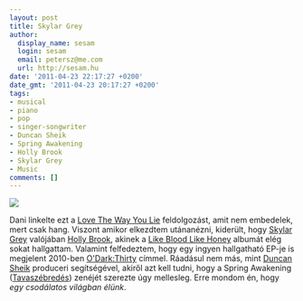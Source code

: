 ```yaml
---
layout: post
title: Skylar Grey
author:
  display_name: sesam
  login: sesam
  email: petersz@me.com
  url: http://sesam.hu
date: '2011-04-23 22:17:27 +0200'
date_gmt: '2011-04-23 20:17:27 +0200'
tags:
- musical
- piano
- pop
- singer-songwriter
- Duncan Sheik
- Spring Awakening
- Holly Brook
- Skylar Grey
- Music
comments: []
---
```


[![](http://sesam.hu/wp-content/uploads/2011/04/Skylar+Grey+skylar.png)](http://sesam.hu/wp-content/uploads/2011/04/Skylar+Grey+skylar.png)

Dani linkelte ezt a [Love The Way You Lie](http://www.youtube.com/watch?v=vGVGove7IsI) feldolgozást, amit nem embedelek, mert csak hang. Viszont amikor elkezdtem utánanézni, kiderült, hogy [Skylar Grey](http://www.last.fm/music/Skylar+Grey) valójában [Holly Brook](http://www.last.fm/music/Holly+Brook), akinek a [Like Blood Like Honey](http://www.last.fm/music/Holly+Brook/Like+Blood+Like+Honey) albumát elég sokat hallgattam. Valamint felfedeztem, hogy egy ingyen hallgatható EP-je is megjelent 2010-ben [O'Dark:Thirty](http://www.last.fm/music/Holly+Brook/O%27Dark%3AThirty) címmel. Ráadásul nem más, mint [Duncan Sheik](http://en.wikipedia.org/wiki/Duncan_Sheik) produceri segítségével, akiről azt kell tudni, hogy a Spring Awakening ([Tavaszébredés](http://hu.wikipedia.org/wiki/Tavasz%C3%A9bred%C3%A9s)) zenéjét szerezte úgy mellesleg. Erre mondom én, hogy _egy csodálatos világban élünk_.
